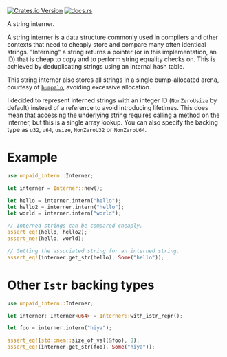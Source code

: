 [![Crates.io Version](https://img.shields.io/crates/v/unpaid-intern)](https://crates.io/crates/unpaid-intern)
[![docs.rs](https://img.shields.io/docsrs/unpaid-intern)](https://docs.rs/unpaid-intern/latest/unpaid_intern/)

A string interner.

A string interner is a data structure commonly used in compilers and other contexts that need to
cheaply store and compare many often identical strings. "Interning" a string returns a pointer (or in
this implementation, an ID) that is cheap to copy and to perform string equality checks on. This is
achieved by deduplicating strings using an internal hash table.

This string interner also stores all strings in a single bump-allocated arena, courtesy of [`bumpalo`](https://docs.rs/bumpalo/latest/bumpalo/),
avoiding excessive allocation.

I decided to represent interned strings with an integer ID (`NonZeroUsize` by default) instead of a reference to avoid introducing lifetimes.
This does mean that accessing the underlying string requires calling a method on the interner, but this is a
single array lookup. You can also specify the backing type as `u32`, `u64`, `usize`, `NonZeroU32` or `NonZeroU64`.

# Example
```rust
use unpaid_intern::Interner;

let interner = Interner::new();

let hello = interner.intern("hello");
let hello2 = interner.intern("hello");
let world = interner.intern("world");

// Interned strings can be compared cheaply.
assert_eq!(hello, hello2);
assert_ne!(hello, world);

// Getting the associated string for an interned string.
assert_eq!(interner.get_str(hello), Some("hello"));
```

# Other `Istr` backing types
```rust
use unpaid_intern::Interner;

let interner: Interner<u64> = Interner::with_istr_repr();

let foo = interner.intern("hiya");

assert_eq!(std::mem::size_of_val(&foo), 8);
assert_eq!(interner.get_str(foo), Some("hiya"));
```
